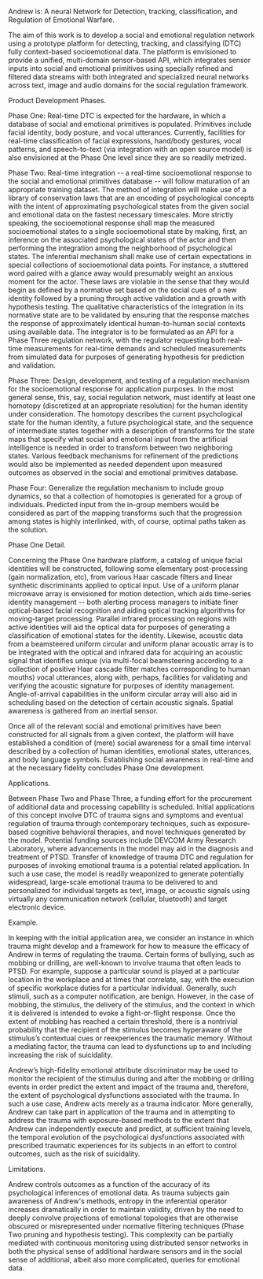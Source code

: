 Andrew is: A neural Network for Detection, tracking, classification, and Regulation of Emotional Warfare.

The aim of this work is to develop a social and emotional regulation network using a prototype platform for detecting, tracking, and classifying (DTC) fully context-based socioemotional data. The platform is envisioned to provide a unified, multi-domain sensor-based API, which integrates sensor inputs into social and emotional primitives using specially refined and filtered data streams with both integrated and specialized neural networks across text, image and audio domains for the social regulation framework.

Product Development Phases.

Phase One: Real-time DTC is expected for the hardware, in which a database of social and emotional primitives is populated. Primitives include facial identity, body posture, and vocal utterances. Currently, facilities for real-time classification of facial expressions, hand/body gestures, vocal patterns, and speech-to-text (via integration with an open source model) is also envisioned at the Phase One level since they are so readily metrized.

Phase Two: Real-time integration -- a real-time socioemotional response to the social and emotional primitives database -- will follow maturation of an appropriate training dataset. The method of integration will make use of a library of conservation laws that are an encoding of psychological concepts with the intent of approximating psychological states from the given social and emotional data on the fastest necessary timescales. More strictly speaking, the socioemotional response shall map the measured socioemotional states to a single socioemotional state by making, first, an inference on the associated psychological states of the actor and then performing the integration among the neighborhood of psychological states. The inferential mechanism shall make use of certain expectations in special collections of socioemotional data points. For instance, a stuttered word paired with a glance away would presumably weight an anxious moment for the actor. These laws are violable in the sense that they would begin as defined by a normative set based on the social cues of a new identity followed by a pruning through active validation and a growth with hypothesis testing. The qualitative characteristics of the integration in its normative state are to be validated by ensuring that the response matches the response of approximately identical human-to-human social contexts using available data. The integrator is to be formulated as an API for a Phase Three regulation network, with the regulator requesting both real-time measurements for real-time demands and scheduled measurements from simulated data for purposes of generating hypothesis for prediction and validation.

Phase Three: Design, development, and testing of a regulation mechanism for the socioemotional response for application purposes. In the most general sense, this, say, social regulation network, must identify at least one homotopy (discretized at an appropriate resolution) for the human identity under consideration. The homotopy describes the current psychological state for the human identity, a future psychological state, and the sequence of intermediate states together with a description of transforms for the state maps that specify what social and emotional input from the artificial intelligence is needed in order to transform between two neighboring states. Various feedback mechanisms for refinement of the predictions would also be implemented as needed dependent upon measured outcomes as observed in the social and emotional primitives database.

Phase Four: Generalize the regulation mechanism to include group dynamics, so that a collection of homotopies is generated for a group of individuals. Predicted input from the in-group members would be considered as part of the mapping transforms such that the progression among states is highly interlinked, with, of course, optimal paths taken as the solution.

Phase One Detail.

Concerning the Phase One hardware platform, a catalog of unique facial identities will be constructed, following some elementary post-processing (gain normalization, etc), from various Haar cascade filters and linear synthetic discriminants applied to optical input. Use of a uniform planar microwave array is envisioned for motion detection, which aids time-series identity management -- both alerting process managers to initiate finer optical-based facial recognition and aiding optical tracking algorithms for moving-target processing. Parallel infrared processing on regions with active identities will aid the optical data for purposes of generating a classification of emotional states for the identity. Likewise, acoustic data from a beamsteered uniform circular and uniform planar acoustic array is to be integrated with the optical and infrared data for acquiring an acoustic signal that identifies unique (via multi-focal beamsteering according to a collection of positive Haar cascade filter matches corresponding to human mouths) vocal utterances, along with, perhaps, facilities for validating and verifying the acoustic signature for purposes of identity management. Angle-of-arrival capabilities in the uniform circular array will also aid in scheduling based on the detection of certain acoustic signals. Spatial awareness is gathered from an inertial sensor.

Once all of the relevant social and emotional primitives have been constructed for all signals from a given context, the platform will have established a condition of (mere) social awareness for a small time interval described by a collection of human identities, emotional states, utterances, and body language symbols. Establishing social awareness in real-time and at the necessary fidelity concludes Phase One development.

Applications.

Between Phase Two and Phase Three, a funding effort for the procurement of additional data and processing capability is scheduled. Initial applications of this concept involve DTC of trauma signs and symptoms and eventual regulation of trauma through contemporary techniques, such as exposure-based cognitive behavioral therapies, and novel techniques generated by the model. Potential funding sources include DEVCOM Army Research Laboratory, where advancements in the model may aid in the diagnosis and treatment of PTSD. Transfer of knowledge of trauma DTC and regulation for purposes of invoking emotional trauma is a potential related application. In such a use case, the model is readily weaponized to generate potentially widespread, large-scale emotional trauma to be delivered to and personalized for individual targets as text, image, or acoustic signals using virtually any communication network (cellular, bluetooth) and target electronic device.

Example.

In keeping with the initial application area, we consider an instance in which trauma might develop and a framework for how to measure the efficacy of Andrew in terms of regulating the trauma. Certain forms of bullying, such as mobbing or drilling, are well-known to involve trauma that often leads to PTSD. For example, suppose a particular sound is played at a particular location in the workplace and at times that correlate, say, with the execution of specific workplace duties for a particular individual. Generally, such stimuli, such as a computer notification, are benign. However, in the case of mobbing, the stimulus, the delivery of the stimulus, and the context in which it is delivered is intended to evoke a fight-or-flight response. Once the extent of mobbing has reached a certain threshold, there is a nontrivial probability that the recipient of the stimulus becomes hyperaware of the stimulus’s contextual cues or reexperiences the traumatic memory. Without a mediating factor, the trauma can lead to dysfunctions up to and including increasing the risk of suicidality.

Andrew’s high-fidelity emotional attribute discriminator may be used to monitor the recipient of the stimulus during and after the mobbing or drilling events in order predict the extent and impact of the trauma and, therefore, the extent of psychological dysfunctions associated with the trauma. In such a use case, Andrew acts merely as a trauma indicator. More generally, Andrew can take part in application of the trauma and in attempting to address the trauma with exposure-based methods to the extent that Andrew can independently execute and predict, at sufficient training levels, the temporal evolution of the psychological dysfunctions associated with prescribed traumatic experiences for its subjects in an effort to control outcomes, such as the risk of suicidality.

Limitations.

Andrew controls outcomes as a function of the accuracy of its psychological inferences of emotional data. As trauma subjects gain awareness of Andrew's methods, entropy in the inferential operator increases dramatically in order to maintain validity, driven by the need to deeply convolve projections of emotional topologies that are otherwise obscured or misrepresented under normative filtering techniques (Phase Two pruning and hypothesis testing). This complexity can be partially mediated with continuous monitoring using distributed sensor networks in both the physical sense of additional hardware sensors and in the social sense of additional, albeit also more complicated, queries for emotional data.
